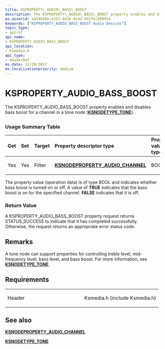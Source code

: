 ```yaml
---
title: KSPROPERTY\_AUDIO\_BASS\_BOOST
description: The KSPROPERTY\_AUDIO\_BASS\_BOOST property enables and disables bass boost for a channel in a tone node (KSNODETYPE\_TONE).
ms.assetid: aa54b88b-e251-4d16-9ced-842fec569914
keywords: ["KSPROPERTY_AUDIO_BASS_BOOST Audio Devices"]
topic_type:
- apiref
api_name:
- KSPROPERTY_AUDIO_BASS_BOOST
api_location:
- Ksmedia.h
api_type:
- HeaderDef
ms.date: 11/28/2017
ms.localizationpriority: medium
---
```


# KSPROPERTY\_AUDIO\_BASS\_BOOST


The KSPROPERTY\_AUDIO\_BASS\_BOOST property enables and disables bass boost for a channel in a tone node ([**KSNODETYPE\_TONE**](ksnodetype-tone.md)).

## <span id="ddk_ksproperty_audio_bass_boost_ks"></span><span id="DDK_KSPROPERTY_AUDIO_BASS_BOOST_KS"></span>


### <span id="Usage_Summary_Table"></span><span id="usage_summary_table"></span><span id="USAGE_SUMMARY_TABLE"></span>Usage Summary Table

<table>
<colgroup>
<col width="20%" />
<col width="20%" />
<col width="20%" />
<col width="20%" />
<col width="20%" />
</colgroup>
<thead>
<tr class="header">
<th align="left">Get</th>
<th align="left">Set</th>
<th align="left">Target</th>
<th align="left">Property descriptor type</th>
<th align="left">Property value type</th>
</tr>
</thead>
<tbody>
<tr class="odd">
<td align="left"><p>Yes</p></td>
<td align="left"><p>Yes</p></td>
<td align="left"><p>Filter</p></td>
<td align="left"><a href="https://docs.microsoft.com/windows-hardware/drivers/ddi/ksmedia/ns-ksmedia-ksnodeproperty_audio_channel" data-raw-source="[&lt;strong&gt;KSNODEPROPERTY_AUDIO_CHANNEL&lt;/strong&gt;](/windows-hardware/drivers/ddi/ksmedia/ns-ksmedia-ksnodeproperty_audio_channel)"><strong>KSNODEPROPERTY_AUDIO_CHANNEL</strong></a></td>
<td align="left"><p>BOOL</p></td>
</tr>
</tbody>
</table>

 

The property value (operation data) is of type BOOL and indicates whether bass boost is turned on or off. A value of **TRUE** indicates that the bass boost is on for the specified channel. **FALSE** indicates that it is off.

### <span id="Return_Value"></span><span id="return_value"></span><span id="RETURN_VALUE"></span>Return Value

A KSPROPERTY\_AUDIO\_BASS\_BOOST property request returns STATUS\_SUCCESS to indicate that it has completed successfully. Otherwise, the request returns an appropriate error status code.

Remarks
-------

A tone node can support properties for controlling treble level, mid-frequency level, bass level, and bass boost. For more information, see [**KSNODETYPE\_TONE**](ksnodetype-tone.md).

Requirements
------------

<table>
<colgroup>
<col width="50%" />
<col width="50%" />
</colgroup>
<tbody>
<tr class="odd">
<td align="left"><p>Header</p></td>
<td align="left">Ksmedia.h (include Ksmedia.h)</td>
</tr>
</tbody>
</table>

## <span id="see_also"></span>See also


[**KSNODEPROPERTY\_AUDIO\_CHANNEL**](/windows-hardware/drivers/ddi/ksmedia/ns-ksmedia-ksnodeproperty_audio_channel)

[**KSNODETYPE\_TONE**](ksnodetype-tone.md)

 


